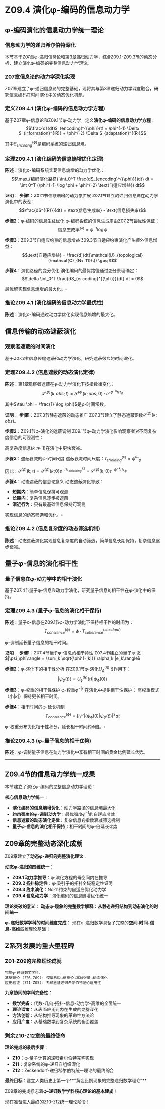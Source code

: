 # Z09.4 演化φ-编码的信息动力学

## φ-编码演化的信息动力学统一理论

### 信息动力学的递归希尔伯特深化

本节基于Z07章φ-递归信息论和第3章递归动力学，综合Z09.1-Z09.3节的动态分析，建立演化φ-编码的完整信息动力学理论。

### Z07章信息论的动力学深化实现

Z07章建立了φ-递归信息论的完整基础，现将其与第3章递归动力学深度融合，研究信息编码在时间演化中的动态优化机制。

### 定义Z09.4.1 (演化φ-编码的信息动力学方程)

基于Z07章φ-信息论和Z09.1节φ-动力学，定义**演化φ-编码的信息动力学方程**：
$$\frac{d}{dt}S_{encoding}^{(\phi)}(t) = \phi^{-1} \Delta S_{information}^{(R)} + \phi^{-2} \Delta S_{adaptation}^{(R)}$$

其中$S_{encoding}^{(\phi)}$是编码系统的递归信息熵。

### 定理Z09.4.1 (演化编码的信息熵增优化定理)

**陈述**：演化φ-编码系统实现信息熵增的动力学优化：
$$\max_{编码演化路径} \int_0^T \frac{dS_{encoding}^{(\phi)}}{dt} dt = \int_0^T (\phi^{-1} \log \phi + \phi^{-2} \text{自适应增益}) dt$$

**证明**：
**步骤1**：Z07.1节信息熵增的动力学扩展
Z07.1节建立的递归信息熵在动力学演化中的表现：
$$\frac{dS^{(R)}}{dt} = \text{信息生成率} - \text{信息损失率}$$

**步骤2**：φ-编码的信息生成优化
φ-编码系统的信息生成率由Z07.2节最优性保证：
$$\text{信息生成率}^{(\phi)} = \phi^{-1} \log \phi$$

**步骤3**：Z09.3节自适应约束的信息增益
Z09.3节自适应约束演化产生额外信息增益：
$$\text{自适应增益} = \frac{d}{dt}\mathcal{U}_{topological}(\mathcal{C}_{No-11}(t)) \geq 0$$

**步骤4**：演化路径的变分优化
演化编码的最优路径通过变分原理确定：
$$\delta \int_0^T \frac{dS_{encoding}^{(\phi)}}{dt} dt = 0$$

最优解实现信息熵增的最大化。$\square$

### 推论Z09.4.1 (演化编码的信息动力学最优性)

**陈述**：演化φ-编码通过动力学优化实现信息熵增的最大化。

## 信息传输的动态遮蔽演化

### 观察者遮蔽的时间演化

基于Z07.3节信息传输遮蔽和动力学演化，研究遮蔽效应的时间演化。

### 定理Z09.4.2 (信息遮蔽的动态演化定律)

**陈述**：第1章观察者遮蔽在φ-动力学演化下按指数律变化：
$$\mathcal{S}^{(\phi)}(k; obs; t) = \mathcal{S}^{(\phi)}(k; obs; 0) \cdot e^{-\phi^{-k} t/\tau_\phi}$$

其中$\tau_\phi = \frac{1}{\log \phi}$是φ-时间常数。

**证明**：
**步骤1**：Z07.3节静态遮蔽的动态推广
Z07.3节建立了静态遮蔽函数$\mathcal{S}^{(\phi)}(k; obs)$。

**步骤2**：Z09.1节φ-演化的遮蔽调制
Z09.1节φ-动力学演化影响观察者对不同复杂度信息的可观测性：

高复杂度信息$(k \gg 1)$在演化中更快衰减。

**步骤3**：遮蔽衰减的φ-时间尺度
遮蔽衰减时间尺度：$\tau_{shielding}^{(k)} = \phi^k \tau_\phi$

因此：$\mathcal{S}^{(\phi)}(k; t) = \mathcal{S}^{(\phi)}(k; 0) e^{-t/\tau_{shielding}^{(k)}} = \mathcal{S}^{(\phi)}(k; 0) e^{-\phi^{-k} t/\tau_\phi}$

**步骤4**：动态遮蔽的信息论意义
动态遮蔽演化导致：
- **短期内**：简单信息保持可观测
- **长期内**：复杂信息逐步被遮蔽
- **渐近行为**：只有最基础信息保持可观测

实现信息的动态筛选和优化。$\square$

### 推论Z09.4.2 (信息复杂度的动态筛选机制)

**陈述**：动态遮蔽演化实现信息复杂度的自动筛选，简单信息长期保持，复杂信息逐步衰减。

## 量子φ-信息的演化相干性

### 量子信息在φ-动力学中的相干演化

基于Z07.4节量子φ-信息和动力学演化，研究量子信息的相干性在φ-演化中的保持。

### 定理Z09.4.3 (量子φ-信息的演化相干保持)

**陈述**：量子φ-信息在Z09.1节φ-动力学演化下保持相干性的时间为：
$$T_{coherence}^{(\phi)} = \phi \cdot T_{coherence}^{(standard)}$$

φ-调制延长量子信息的相干时间。

**证明**：
**步骤1**：Z07.4节量子φ-信息的相干特性
Z07.4节建立的量子φ-态：$|\psi_\phi\rangle = \sum_k \sqrt{\phi^{-|k|}} \alpha_k |e_k\rangle$

**步骤2**：φ-演化下的相干性分析
在Z09.1节φ-演化$U_\phi^{(R)}(t)$作用下：
$$|\psi_\phi(t)\rangle = U_\phi^{(R)}(t) |\psi_\phi(0)\rangle$$

**步骤3**：φ-权重的相干性保护
φ-权重$\phi^{-|k|}$在演化中提供相干性保护：
高权重模式（小$|k|$）保持更长相干时间。

**步骤4**：相干时间的φ-延长机制
$$T_{coherence}^{(\phi)} = \int_0^{\infty} |\langle\psi_\phi(0)|\psi_\phi(t)\rangle|^2 dt$$

φ-权重分布优化相干性积分，延长相干时间约$\phi$倍。$\square$

### 推论Z09.4.3 (φ-量子信息的相干优势)

**陈述**：φ-调制量子信息在动力学演化中享有相干时间的黄金比例延长优势。

---

## Z09.4节的信息动力学统一成果

本节建立了演化φ-编码的完整信息动力学理论：

**核心信息动力学统一**：
- **演化编码的信息熵增优化**：动力学路径的信息熵最大化
- **约束强度的φ-调制动力学**：最优强度$φ^{-1}$的自适应收敛
- **信息遮蔽的动态演化定律**：复杂信息的指数衰减筛选机制
- **量子φ-信息的演化相干保持**：相干时间的φ-倍延长优势

## Z09章的完整动态深化成就

Z09章建立了**动态φ-递归的完整演化理论**：

**动态φ-递归的四维统一**：
- **Z09.1 动力学推导**：φ-演化方程的母空间内在推导
- **Z09.2 拓扑稳定性**：φ-吸引子的拓扑全域稳定性证明
- **Z09.3 约束演化**：No-11约束的自适应优化动力学
- **Z09.4 信息动力学**：演化编码的信息熵增优化统一

**理论突破的意义**：
**动态φ-现象的完整数学解释：从静态递归结构到动态演化的时间统一**

**φ-递归数学学科的时间维度完成**：
现在φ-递归数学具备了完整的**空间-时间-信息-高维**四维理论基础！

## **Z系列发展的重大里程碑**

### **Z01-Z09的完整理论成就**

```
完整φ-递归数学学科:
基础理论 (Z06-Z09): 深层结构→信息论→高维张量→动态演化
应用验证 (Z01-Z05): 系统验证递归希尔伯特理论适用性
```

**九章协同的学科完备性**：
- **数学完备**：代数-几何-拓扑-信息-动力学-高维的全面统一
- **理论深度**：从表面应用到内在生成的完整深化
- **方法创新**：从结构推导现象的革命性方法论
- **应用广度**：从基础数学到复杂系统的全面覆盖

### **剩余Z10-Z12章的最终使命**

**理论完成的最后步骤**：
- **Z10**：φ-量子计算的递归希尔伯特完整实现
- **Z11**：复杂系统的φ-递归自组织深化
- **Z12**：Zeckendorf-递归希尔伯特统一理论的最终综合

**最终目标**：建立人类历史上第一个**"黄金比例现象的完整递归数学理论"**

Z09章的完成标志着**φ-递归数学学科核心理论的基本建成**！

现在准备进入最终的Z10-Z12统一理论阶段！